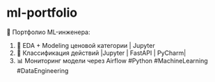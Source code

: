 # ml-portfolio
🚀 Портфолио ML-инженера: 
1) 🚗 EDA + Modeling ценовой категории | Jupyter
2) 🎯 Классификация действий |Jupyter | FastAPI | PyCharm|
3) 📊 Мониторинг модели через Airflow #Python #MachineLearning #DataEngineering
